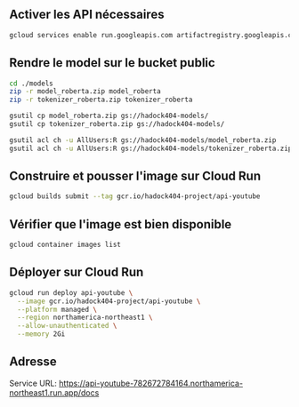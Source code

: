 ## Activer les API nécessaires

```bash
gcloud services enable run.googleapis.com artifactregistry.googleapis.com
```

## Rendre le model sur le bucket public

```bash
cd ./models
zip -r model_roberta.zip model_roberta
zip -r tokenizer_roberta.zip tokenizer_roberta

gsutil cp model_roberta.zip gs://hadock404-models/
gsutil cp tokenizer_roberta.zip gs://hadock404-models/

gsutil acl ch -u AllUsers:R gs://hadock404-models/model_roberta.zip
gsutil acl ch -u AllUsers:R gs://hadock404-models/tokenizer_roberta.zip
```

## Construire et pousser l'image sur Cloud Run

```bash
gcloud builds submit --tag gcr.io/hadock404-project/api-youtube
```

## Vérifier que l'image est bien disponible

```bash
gcloud container images list
```

## Déployer sur Cloud Run

```bash
gcloud run deploy api-youtube \
  --image gcr.io/hadock404-project/api-youtube \
  --platform managed \
  --region northamerica-northeast1 \
  --allow-unauthenticated \
  --memory 2Gi
```

## Adresse

Service URL: https://api-youtube-782672784164.northamerica-northeast1.run.app/docs